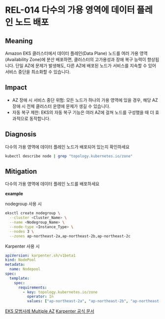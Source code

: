 # REL-014 다수의 가용 영역에 데이터 플레인 노드 배포

## Meaning
Amazon EKS 클러스터에서 데이터 플레인(Data Plane) 노드를 여러 가용 영역(Availability Zone)에 분산 배포하면, 클러스터의 고가용성과 장애 복구 능력이 향상됩니다. 단일 AZ에 문제가 발생해도, 다른 AZ에 배포된 노드가 서비스를 지속할 수 있어 서비스 중단을 최소화할 수 있습니다.

## Impact
- AZ 장애 시 서비스 중단 위험: 모든 노드가 하나의 가용 영역에 있을 경우, 해당 AZ 장애 시 전체 클러스터 운영에 문제가 생길 수 있습니다.
- 자동 복구 제한: EKS의 자동 복구 기능은 여러 AZ에 걸쳐 노드를 구성했을 때 더 효과적으로 동작합니다.

## Diagnosis
다수의 가용 영역에 데이터 플레인 노드가 배포되어 있는지 확인하세요

```bash
kubectl describe node | grep "topology.kubernetes.io/zone"
```

## Mitigation
다수의 가용 영역에 데이터 플레인 노드를 배포하세요

**example**

nodegroup 사용 시
```bash
eksctl create nodegroup \
  --cluster <Cluster_Name> \
  --name <Nodegroup_Name> \
  --node-type <Instance_Type> \
  --nodes 3 \
  --zones ap-northeast-2a,ap-northeast-2b,ap-northeast-2c
```

Karpenter 사용 시
```yaml
apiVersion: karpenter.sh/v1beta1
kind: NodePool
metadata:
  name: Nodepool
spec:
  template:
    spec:
      requirements:
        - key: topology.kubernetes.io/zone
          operator: In
          values: ["ap-northeast-2a", "ap-northeast-2b", "ap-northeast-2c"]
```

[EKS 모범사례 Multiple AZ](https://docs.aws.amazon.com/eks/latest/best-practices/data-plane.html)
[Karpenter 공식 문서](https://karpenter.sh/docs/concepts/nodepools/)